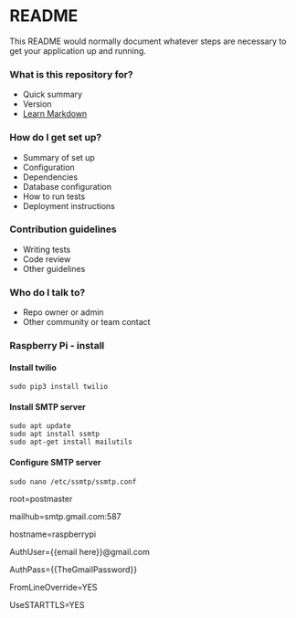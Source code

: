 # README #

This README would normally document whatever steps are necessary to get your application up and running.

### What is this repository for? ###

* Quick summary
* Version
* [Learn Markdown](https://bitbucket.org/tutorials/markdowndemo)

### How do I get set up? ###

* Summary of set up
* Configuration
* Dependencies
* Database configuration
* How to run tests
* Deployment instructions

### Contribution guidelines ###

* Writing tests
* Code review
* Other guidelines

### Who do I talk to? ###

* Repo owner or admin
* Other community or team contact

### Raspberry Pi - install ###

#### Install twilio
```
sudo pip3 install twilio
```

#### Install SMTP server
```
sudo apt update
sudo apt install ssmtp
sudo apt-get install mailutils

```
#### Configure SMTP server
```
sudo nano /etc/ssmtp/ssmtp.conf
```
root=postmaster

mailhub=smtp.gmail.com:587

hostname=raspberrypi

AuthUser={{email here}}@gmail.com

AuthPass={{TheGmailPassword}}

FromLineOverride=YES

UseSTARTTLS=YES
